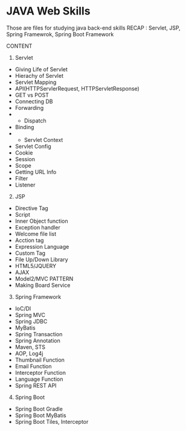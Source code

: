 # JAVA Web Skills
Those are files for studying java back-end skills
RECAP : Servlet, JSP, Spring Framewrok, Spring Boot Framework


CONTENT

1. Servlet
- Giving Life of Servlet
- Hierachy of Servlet
- Servlet Mapping
- API(HTTPServlerRequest, HTTPServletResponse)
- GET vs POST
- Connecting DB
- Forwarding
- - Dispatch
- Binding
- - Servlet Context
- Servlet Config
- Cookie
- Session
- Scope
- Getting URL Info
- Filter
- Listener

2. JSP
- Directive Tag
- Script
- Inner Object function
- Exception handler
- Welcome file list
- Acction tag
- Expression Language
- Custom Tag
- File Up/Down Library
- HTML5/JQUERY
- AJAX
- Model2/MVC PATTERN
- Making Board Service

3. Spring Framework
- IoC/DI
- Spring MVC
- Spring JDBC
- MyBatis
- Spring Transaction
- Spring Annotation
- Maven, STS
- AOP, Log4j
- Thumbnail Function
- Email Function
- Interceptor Function
- Language Function
- Spring REST API

4. Spring Boot
- Spring Boot Gradle
- Spring Boot MyBatis
- Spring Boot Tiles, Interceptor

